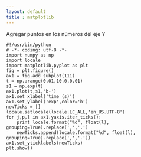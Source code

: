 ```yaml
--- 
layout: default
title : matplotlib
---
```

Agregar puntos en los números del eje Y

	#!/usr/bin/python
	# -*- coding: utf-8 -*-
	import numpy as np
	import locale
	import matplotlib.pyplot as plt
	fig = plt.figure()
	ax1 = fig.add_subplot(111)
	t = np.arange(0.01,10.0,0.01)
	s1 = np.exp(t)
	ax1.plot(t,s1,'b-')
	ax1.set_xlabel('time (s)')
	ax1.set_ylabel('exp',color='b')
	newTicks = []
	locale.setlocale(locale.LC_ALL,'en_US.UTF-8')
	for j,p,l in ax1.yaxis.iter_ticks():
		print locale.format("%d", float(l), grouping=True).replace(',','.')
		newTicks.append(locale.format("%d", float(l), grouping=True).replace(',','.'))
	ax1.set_yticklabels(newTicks)
	plt.show()

